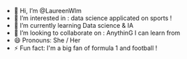 - 👋 Hi, I’m @LaureenWlm
- 👀 I’m interested in : data science applicated on sports !
- 🌱 I’m currently learning Data science & IA 
- 💞️ I’m looking to collaborate on : AnythinG I can learn from 
- 😄 Pronouns: She / Her
- ⚡ Fun fact: I'm a big fan of formula 1 and football ! 

<!---
LaureenWlm/LaureenWlm is a ✨ special ✨ repository because its `README.md` (this file) appears on your GitHub profile.
You can click the Preview link to take a look at your changes.
--->
